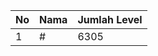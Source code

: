 | No | Nama            | Jumlah Level |
|----|-----------------|--------------|
| 1  | #    |    6305        |
